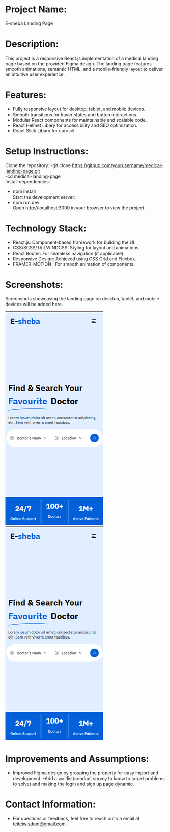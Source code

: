 
<h1 className="font-ibm font-semibold text-lg">Project Name:</h1> E-sheba Landing Page


<h1 className="font-ibm font-semibold text-lg">Description:</h1>

This project is a responsive React.js implementation of a medical landing page based on the provided Figma design.
 The landing page features smooth animations, semantic HTML, and a mobile-friendly layout to deliver an intuitive user experience.


<h1 className="font-ibm font-semibold text-lg">Features:</h1>

- Fully responsive layout for desktop, tablet, and mobile devices.
- Smooth transitions for  hover states and button interactions.
- Modular React components for maintainable and scalable code.
- React Helmet Libary for accessibility and SEO optimization.
- React Slick Libary for curosel



<h1 className="font-ibm font-semibold text-lg">Setup Instructions:</h1>

Clone the repository:
-git clone https://github.com/yourusername/medical-landing-page.git  
-cd medical-landing-page  
Install dependencies:
- npm install  
Start the development server:
- npm run dev  
Open http://localhost:3000 in your browser to view the project.



<h1 className="font-ibm font-semibold text-lg">Technology Stack:</h1>

- React.js: Component-based framework for building the UI.
- CSS/SCSS/TAILWINDCSS: Styling for layout and animations.
- React Router: For seamless navigation (if applicable).
- Responsive Design: Achieved using CSS Grid and Flexbox.
- FRAMER-MOTION : For smooth animation of components.



<h1 className="font-ibm font-semibold text-lg">Screenshots:</h1>

Screenshots showcasing the landing page on desktop, tablet, and mobile devices will be added here.

![Description of the image](public\image\E-sheba-mobile-view.png)
![Description of the image](public\image\E-sheba-mobile-view.png)



<h1 className="font-ibm font-semibold text-lg">Improvements and Assumptions:</h1>
  
- Improved Figma design by grouping the property for easy import and development.
-Add a waitlist(conduct survey to know to target problems to solve) and making the login and sign up page dynamic.



<h1 className="font-ibm font-semibold text-lg">Contact Information:</h1>

- For questions or feedback, feel free to reach out via email at  teiteiwisdom@gmail.com.

